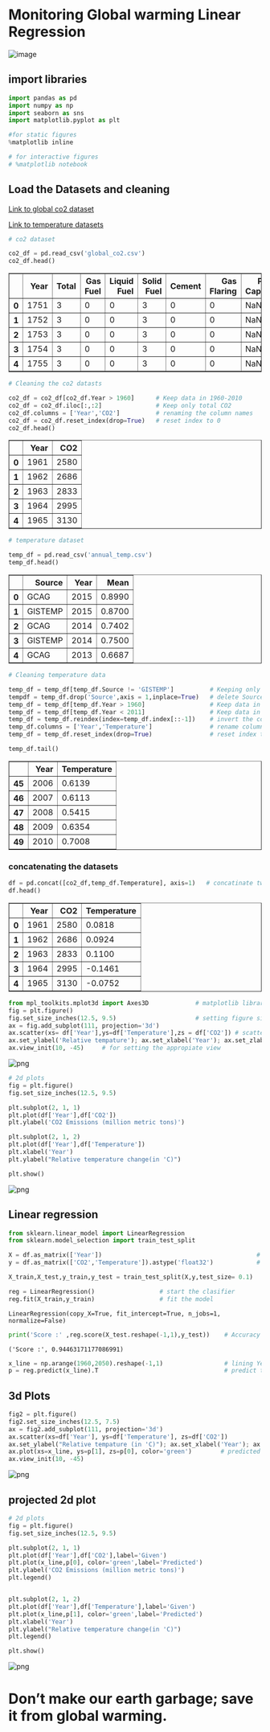 
# Monitoring Global warming Linear Regression

![image](Global-warming.jpg)


## import libraries


```python
import pandas as pd
import numpy as np
import seaborn as sns
import matplotlib.pyplot as plt

#for static figures 
%matplotlib inline  

# for interactive figures 
# %matplotlib notebook     
```

## Load the Datasets and cleaning

[Link to global co2 dataset](http://data.okfn.org/data/core/co2-fossil-global) 

[Link to temperature datasets](http://data.okfn.org/data/core/global-temp)


```python
# co2 dataset

co2_df = pd.read_csv('global_co2.csv')
co2_df.head()
```




<div>
<style>
    .dataframe thead tr:only-child th {
        text-align: right;
    }

    .dataframe thead th {
        text-align: left;
    }

    .dataframe tbody tr th {
        vertical-align: top;
    }
</style>
<table border="1" class="dataframe">
  <thead>
    <tr style="text-align: right;">
      <th></th>
      <th>Year</th>
      <th>Total</th>
      <th>Gas Fuel</th>
      <th>Liquid Fuel</th>
      <th>Solid Fuel</th>
      <th>Cement</th>
      <th>Gas Flaring</th>
      <th>Per Capita</th>
    </tr>
  </thead>
  <tbody>
    <tr>
      <th>0</th>
      <td>1751</td>
      <td>3</td>
      <td>0</td>
      <td>0</td>
      <td>3</td>
      <td>0</td>
      <td>0</td>
      <td>NaN</td>
    </tr>
    <tr>
      <th>1</th>
      <td>1752</td>
      <td>3</td>
      <td>0</td>
      <td>0</td>
      <td>3</td>
      <td>0</td>
      <td>0</td>
      <td>NaN</td>
    </tr>
    <tr>
      <th>2</th>
      <td>1753</td>
      <td>3</td>
      <td>0</td>
      <td>0</td>
      <td>3</td>
      <td>0</td>
      <td>0</td>
      <td>NaN</td>
    </tr>
    <tr>
      <th>3</th>
      <td>1754</td>
      <td>3</td>
      <td>0</td>
      <td>0</td>
      <td>3</td>
      <td>0</td>
      <td>0</td>
      <td>NaN</td>
    </tr>
    <tr>
      <th>4</th>
      <td>1755</td>
      <td>3</td>
      <td>0</td>
      <td>0</td>
      <td>3</td>
      <td>0</td>
      <td>0</td>
      <td>NaN</td>
    </tr>
  </tbody>
</table>
</div>




```python
# Cleaning the co2 datasts

co2_df = co2_df[co2_df.Year > 1960]      # Keep data in 1960-2010 
co2_df = co2_df.iloc[:,:2]               # Keep only total CO2  
co2_df.columns = ['Year','CO2']          # renaming the column names 
co2_df = co2_df.reset_index(drop=True)   # reset index to 0 
co2_df.head()
```




<div>
<style>
    .dataframe thead tr:only-child th {
        text-align: right;
    }

    .dataframe thead th {
        text-align: left;
    }

    .dataframe tbody tr th {
        vertical-align: top;
    }
</style>
<table border="1" class="dataframe">
  <thead>
    <tr style="text-align: right;">
      <th></th>
      <th>Year</th>
      <th>CO2</th>
    </tr>
  </thead>
  <tbody>
    <tr>
      <th>0</th>
      <td>1961</td>
      <td>2580</td>
    </tr>
    <tr>
      <th>1</th>
      <td>1962</td>
      <td>2686</td>
    </tr>
    <tr>
      <th>2</th>
      <td>1963</td>
      <td>2833</td>
    </tr>
    <tr>
      <th>3</th>
      <td>1964</td>
      <td>2995</td>
    </tr>
    <tr>
      <th>4</th>
      <td>1965</td>
      <td>3130</td>
    </tr>
  </tbody>
</table>
</div>




```python
# temperature dataset

temp_df = pd.read_csv('annual_temp.csv')
temp_df.head()
```




<div>
<style>
    .dataframe thead tr:only-child th {
        text-align: right;
    }

    .dataframe thead th {
        text-align: left;
    }

    .dataframe tbody tr th {
        vertical-align: top;
    }
</style>
<table border="1" class="dataframe">
  <thead>
    <tr style="text-align: right;">
      <th></th>
      <th>Source</th>
      <th>Year</th>
      <th>Mean</th>
    </tr>
  </thead>
  <tbody>
    <tr>
      <th>0</th>
      <td>GCAG</td>
      <td>2015</td>
      <td>0.8990</td>
    </tr>
    <tr>
      <th>1</th>
      <td>GISTEMP</td>
      <td>2015</td>
      <td>0.8700</td>
    </tr>
    <tr>
      <th>2</th>
      <td>GCAG</td>
      <td>2014</td>
      <td>0.7402</td>
    </tr>
    <tr>
      <th>3</th>
      <td>GISTEMP</td>
      <td>2014</td>
      <td>0.7500</td>
    </tr>
    <tr>
      <th>4</th>
      <td>GCAG</td>
      <td>2013</td>
      <td>0.6687</td>
    </tr>
  </tbody>
</table>
</div>




```python
# Cleaning temperature data

temp_df = temp_df[temp_df.Source != 'GISTEMP']          # Keeping only one source 'GCAG'
tempdf = temp_df.drop('Source',axis = 1,inplace=True)   # delete Source column 
temp_df = temp_df[temp_df.Year > 1960]                  # Keep data in 1960-2010 
temp_df = temp_df[temp_df.Year < 2011]                  # Keep data in 1960-2010 
temp_df = temp_df.reindex(index=temp_df.index[::-1])    # invert the columns
temp_df.columns = ['Year','Temperature']                # rename column names  
temp_df = temp_df.reset_index(drop=True)                # reset index to 0

temp_df.tail()
```




<div>
<style>
    .dataframe thead tr:only-child th {
        text-align: right;
    }

    .dataframe thead th {
        text-align: left;
    }

    .dataframe tbody tr th {
        vertical-align: top;
    }
</style>
<table border="1" class="dataframe">
  <thead>
    <tr style="text-align: right;">
      <th></th>
      <th>Year</th>
      <th>Temperature</th>
    </tr>
  </thead>
  <tbody>
    <tr>
      <th>45</th>
      <td>2006</td>
      <td>0.6139</td>
    </tr>
    <tr>
      <th>46</th>
      <td>2007</td>
      <td>0.6113</td>
    </tr>
    <tr>
      <th>47</th>
      <td>2008</td>
      <td>0.5415</td>
    </tr>
    <tr>
      <th>48</th>
      <td>2009</td>
      <td>0.6354</td>
    </tr>
    <tr>
      <th>49</th>
      <td>2010</td>
      <td>0.7008</td>
    </tr>
  </tbody>
</table>
</div>



### concatenating  the datasets


```python
df = pd.concat([co2_df,temp_df.Temperature], axis=1)   # concatinate two datasets to one
df.head()
```




<div>
<style>
    .dataframe thead tr:only-child th {
        text-align: right;
    }

    .dataframe thead th {
        text-align: left;
    }

    .dataframe tbody tr th {
        vertical-align: top;
    }
</style>
<table border="1" class="dataframe">
  <thead>
    <tr style="text-align: right;">
      <th></th>
      <th>Year</th>
      <th>CO2</th>
      <th>Temperature</th>
    </tr>
  </thead>
  <tbody>
    <tr>
      <th>0</th>
      <td>1961</td>
      <td>2580</td>
      <td>0.0818</td>
    </tr>
    <tr>
      <th>1</th>
      <td>1962</td>
      <td>2686</td>
      <td>0.0924</td>
    </tr>
    <tr>
      <th>2</th>
      <td>1963</td>
      <td>2833</td>
      <td>0.1100</td>
    </tr>
    <tr>
      <th>3</th>
      <td>1964</td>
      <td>2995</td>
      <td>-0.1461</td>
    </tr>
    <tr>
      <th>4</th>
      <td>1965</td>
      <td>3130</td>
      <td>-0.0752</td>
    </tr>
  </tbody>
</table>
</div>




```python
from mpl_toolkits.mplot3d import Axes3D             # matplotlib library for 3d plot 
fig = plt.figure()                                  
fig.set_size_inches(12.5, 9.5)                      # setting figure size
ax = fig.add_subplot(111, projection='3d')
ax.scatter(xs= df['Year'],ys=df['Temperature'],zs = df['CO2']) # scatter plot
ax.set_ylabel('Relative tempature'); ax.set_xlabel('Year'); ax.set_zlabel('CO2 Emissions (in million metric tons)')
ax.view_init(10, -45)     # for setting the appropiate view 
```


![png](output_11_0.png)



```python
# 2d plots
fig = plt.figure()
fig.set_size_inches(12.5, 9.5)

plt.subplot(2, 1, 1)
plt.plot(df['Year'],df['CO2'])
plt.ylabel('CO2 Emissions (million metric tons)')

plt.subplot(2, 1, 2)
plt.plot(df['Year'],df['Temperature'])
plt.xlabel('Year')
plt.ylabel("Relative temperature change(in 'C)")

plt.show()
```


![png](output_12_0.png)


## Linear regression


```python
from sklearn.linear_model import LinearRegression
from sklearn.model_selection import train_test_split
```


```python
X = df.as_matrix(['Year'])                                           # feature as matrix
y = df.as_matrix(['CO2','Temperature']).astype('float32')            # two labels as matrix 

X_train,X_test,y_train,y_test = train_test_split(X,y,test_size= 0.1)   # split the dataset with 10% test data 

```


```python
reg = LinearRegression()                  # start the clasifier
reg.fit(X_train,y_train)                  # fit the model
```




    LinearRegression(copy_X=True, fit_intercept=True, n_jobs=1, normalize=False)




```python
print('Score :' ,reg.score(X_test.reshape(-1,1),y_test))    # Accuracy score on test data
```

    ('Score :', 0.94463171177086991)



```python
x_line = np.arange(1960,2050).reshape(-1,1)                 # lining Year upto 2050
p = reg.predict(x_line).T                                   # predict the labels 
```

## 3d Plots


```python
fig2 = plt.figure()
fig2.set_size_inches(12.5, 7.5)
ax = fig2.add_subplot(111, projection='3d')
ax.scatter(xs=df['Year'], ys=df['Temperature'], zs=df['CO2'])
ax.set_ylabel("Relative tempature (in 'C)"); ax.set_xlabel('Year'); ax.set_zlabel("CO2 Emissions ('in million metric tons'))")
ax.plot(xs=x_line, ys=p[1], zs=p[0], color='green')        # predicted line 
ax.view_init(10, -45)
```


![png](output_20_0.png)


## projected 2d plot


```python
# 2d plots
fig = plt.figure()
fig.set_size_inches(12.5, 9.5)

plt.subplot(2, 1, 1)
plt.plot(df['Year'],df['CO2'],label='Given')
plt.plot(x_line,p[0], color='green',label='Predicted')
plt.ylabel('CO2 Emissions (million metric tons)')
plt.legend()


plt.subplot(2, 1, 2)
plt.plot(df['Year'],df['Temperature'],label='Given')
plt.plot(x_line,p[1], color='green',label='Predicted')
plt.xlabel('Year')
plt.ylabel("Relative temperature change(in 'C)")
plt.legend()

plt.show()
```


![png](output_22_0.png)


# Don’t make our earth garbage; save it from global warming.
